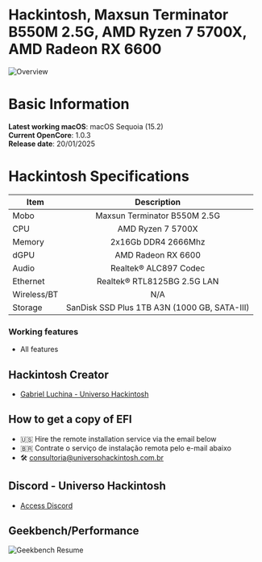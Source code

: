 # Hackintosh, Maxsun Terminator B550M 2.5G, AMD Ryzen 7 5700X, AMD Radeon RX 6600

![Overview](https://github.com/user-attachments/assets/2e3b357f-48ca-4792-bc37-4751e269fca7)

# Basic Information

**Latest working macOS**: macOS Sequoia (15.2)
<br>
**Current OpenCore**: 1.0.3
<br>
**Release date**: 20/01/2025

# Hackintosh Specifications
|Item|Description|
|-|:-------:|
|Mobo|Maxsun Terminator B550M 2.5G|
|CPU|AMD Ryzen 7 5700X|
|Memory|2x16Gb DDR4 2666Mhz|
|dGPU|AMD Radeon RX 6600|
|Audio|Realtek® ALC897 Codec|
|Ethernet|Realtek® RTL8125BG 2.5G LAN|
|Wireless/BT|N/A|
|Storage|SanDisk SSD Plus 1TB A3N (1000 GB, SATA-III)|

### Working features
- All features

## Hackintosh Creator
- [Gabriel Luchina - Universo Hackintosh](https://luchina.com.br)

## How to get a copy of EFI
- 🇺🇸 Hire the remote installation service via the email below
- 🇧🇷 Contrate o serviço de instalação remota pelo e-mail abaixo
- 🛠️ [consultoria@universohackintosh.com.br](mailto:consultoria@universohackintosh.com.br)

## Discord - Universo Hackintosh
- [Access Discord](https://discord.universohackintosh.com.br)

## Geekbench/Performance
![Geekbench Resume](https://github.com/user-attachments/assets/ff4c791b-0293-4951-a9aa-9e3fedd53d1a)
